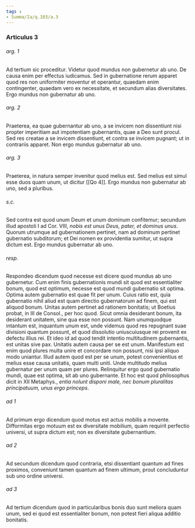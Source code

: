```yaml
---
tags : 
- Summa/Ia/q.103/a.3
---
```


### Articulus 3

###### arg. 1
Ad tertium sic proceditur. Videtur quod mundus non gubernetur ab uno. De causa enim per effectus iudicamus. Sed in gubernatione rerum apparet quod res non uniformiter moventur et operantur, quaedam enim contingenter, quaedam vero ex necessitate, et secundum alias diversitates. Ergo mundus non gubernatur ab uno.

###### arg. 2
Praeterea, ea quae gubernantur ab uno, a se invicem non dissentiunt nisi propter imperitiam aut impotentiam gubernantis, quae a Deo sunt procul. Sed res creatae a se invicem dissentiunt, et contra se invicem pugnant; ut in contrariis apparet. Non ergo mundus gubernatur ab uno.

###### arg. 3
Praeterea, in natura semper invenitur quod melius est. Sed melius est simul esse duos quam unum, ut dicitur [[Qo 4]]. Ergo mundus non gubernatur ab uno, sed a pluribus.

###### s.c.
Sed contra est quod unum Deum et unum dominum confitemur; secundum illud apostoli I ad Cor. VIII, *nobis est unus Deus, pater, et dominus unus*. Quorum utrumque ad gubernationem pertinet, nam ad dominum pertinet gubernatio subditorum; et Dei nomen ex providentia sumitur, ut supra dictum est. Ergo mundus gubernatur ab uno.

###### resp.
Respondeo dicendum quod necesse est dicere quod mundus ab uno gubernetur. Cum enim finis gubernationis mundi sit quod est essentialiter bonum, quod est optimum, necesse est quod mundi gubernatio sit optima. Optima autem gubernatio est quae fit per unum. Cuius ratio est, quia gubernatio nihil aliud est quam directio gubernatorum ad finem, qui est aliquod bonum. Unitas autem pertinet ad rationem bonitatis; ut Boetius probat, in III de Consol., per hoc quod. Sicut omnia desiderant bonum, ita desiderant unitatem, sine qua esse non possunt. Nam unumquodque intantum est, inquantum unum est, unde videmus quod res repugnant suae divisioni quantum possunt, et quod dissolutio uniuscuiusque rei provenit ex defectu illius rei. Et ideo id ad quod tendit intentio multitudinem gubernantis, est unitas sive pax. Unitatis autem causa per se est unum. Manifestum est enim quod plures multa unire et concordare non possunt, nisi ipsi aliquo modo uniantur. Illud autem quod est per se unum, potest convenientius et melius esse causa unitatis, quam multi uniti. Unde multitudo melius gubernatur per unum quam per plures. Relinquitur ergo quod gubernatio mundi, quae est optima, sit ab uno gubernante. Et hoc est quod philosophus dicit in XII Metaphys., *entia nolunt disponi male, nec bonum pluralitas principatuum, unus ergo princeps*.

###### ad 1
Ad primum ergo dicendum quod motus est actus mobilis a movente. Difformitas ergo motuum est ex diversitate mobilium, quam requirit perfectio universi, ut supra dictum est; non ex diversitate gubernantium.

###### ad 2
Ad secundum dicendum quod contraria, etsi dissentiant quantum ad fines proximos, conveniunt tamen quantum ad finem ultimum, prout concluduntur sub uno ordine universi.

###### ad 3
Ad tertium dicendum quod in particularibus bonis duo sunt meliora quam unum, sed ei quod est essentialiter bonum, non potest fieri aliqua additio bonitatis.

